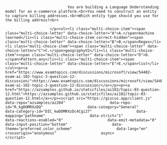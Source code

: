<p class="card-text">
							
								You are building a Language Understanding model for an e-commerce platform.<br>You need to construct an entity to capture billing addresses.<br>Which entity type should you use for the billing address?<br>
							
						</p><ul><li class="multi-choice-item"><span class="multi-choice-letter" data-choice-letter="A">A.</span>machine learned</li><li class="multi-choice-item correct-hidden"><span class="multi-choice-letter" data-choice-letter="B">B.</span>Regex</li><li class="multi-choice-item"><span class="multi-choice-letter" data-choice-letter="C">C.</span>geographyV2</li><li class="multi-choice-item"><span class="multi-choice-letter" data-choice-letter="D">D.</span>Pattern.any</li><li class="multi-choice-item"><span class="multi-choice-letter" data-choice-letter="E">E.</span>list</li></ul><p><a href="https://www.examtopics.com/discussions/microsoft/view/54402-exam-ai-102-topic-3-question-12-discussion/">https://www.examtopics.com/discussions/microsoft/view/54402-exam-ai-102-topic-3-question-12-discussion/</a></p><p><a href="https://azsamples.github.io/staticfiles/ai102/topic-03-question-12.html">https://azsamples.github.io/staticfiles/ai102/topic-03-question-12.html</a></p><script src="https://giscus.app/client.js"                    data-repo="azsamples/az204"                    data-repo-id="R_kgDOMRXzDQ"                    data-category="General"                    data-category-id="DIC_kwDOMRXzDc4Cgi27"                    data-mapping="pathname"                    data-strict="1"                    data-reactions-enabled="0"                    data-emit-metadata="0"                    data-input-position="bottom"                    data-theme="preferred_color_scheme"                    data-lang="en"                    crossorigin="anonymous"                    async>                    </script>